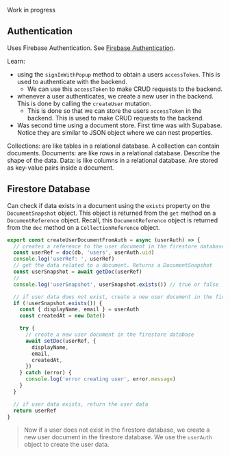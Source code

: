 Work in progress


## Authentication

Uses Firebase Authentication. See [Firebase Authentication](https://firebase.google.com/docs/auth/).

Learn:
- using the `signInWithPopup` method to obtain a users `accessToken`. This is used to authenticate with the backend.
  - We can use this `accessToken` to make CRUD requests to the backend.
- whenever a user authenticates, we create a new user in the backend. This is done by calling the `createUser` mutation.
  - This is done so that we can store the users `accessToken` in the backend. This is used to make CRUD requests to the backend.
- Was second time using a document store. First time was with Supabase. Notice they are similar to JSON object where we can nest properties. 

Collections: are like tables in a relational database. A collection can contain documents.
Documents: are like rows in a relational database. Describe the shape of the data.
Data: is like columns in a relational database. Are stored as key-value pairs inside a document.


## Firestore Database

Can check if data exists in a document using the `exists` property on the `DocumentSnapshot` object. This object is returned from the `get` method on a `DocumentReference` object. Recall, this `DocumentReference` object is returned from the `doc` method on a `CollectionReference` object.

```js
export const createUserDocumentFromAuth = async (userAuth) => {
  // creates a reference to the user document in the firestore database
  const userRef = doc(db, 'users', userAuth.uid)
  console.log('userRef: ', userRef)
  // get the data related to a document. Returns a DocumentSnapshot
  const userSnapshot = await getDoc(userRef)
  //
  console.log('userSnapshot', userSnapshot.exists()) // true or false

  // if user data does not exist, create a new user document in the firestore database. Use the userAuth object to create the user data
  if (!userSnapshot.exists()) {
    const { displayName, email } = userAuth
    const createdAt = new Date()

    try {
      // create a new user document in the firestore database
      await setDoc(userRef, {
        displayName,
        email,
        createdAt,
      })
    } catch (error) {
      console.log('error creating user', error.message)
    }
  }

  // if user data exists, return the user data
  return userRef
}
```

> Now if a user does not exist in the firestore database, we create a new user document in the firestore database. We use the `userAuth` object to create the user data.

